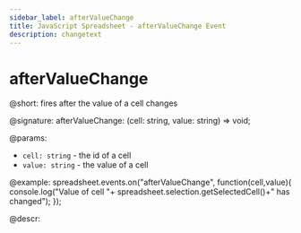 ```yaml
---
sidebar_label: afterValueChange
title: JavaScript Spreadsheet - afterValueChange Event
description: changetext
---
```


# afterValueChange

@short: fires after the value of a cell changes

@signature: afterValueChange: (cell: string, value: string) => void;

@params:
- `cell: string` - the id of a cell
- `value: string` - the value of a cell

@example:
spreadsheet.events.on("afterValueChange", function(cell,value){
 console.log("Value of cell "+ spreadsheet.selection.getSelectedCell()+" has changed");
});

@descr:
